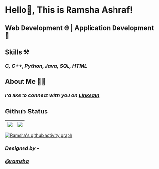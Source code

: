  # Hello👋, This is Ramsha Ashraf!
 ## **Web Development 🌐 | Application Development 📱**
 
 ## **Skills** ⚒️
### *C, C++, Python, Java, SQL, HTML*

  
##  **About Me** 🧑‍💻
### *I'd like to connect with you on [LinkedIn](https://www.linkedin.com/in/ramsha-ashraf-8a0668232)*



## Github Status

| <img src="https://github-readme-stats.vercel.app/api?username=ramshaashraf&&show_icons=true&count_private=true&theme=github_dark">|<img src="https://github-readme-streak-stats.herokuapp.com/?user=ramshaashraf&theme=blueberry_duo"/> |
| ------------| ------------- |


[![Ramsha's github activity graph](https://activity-graph.herokuapp.com/graph?username=ramshaashraf&theme=react-dark	)](https://github.com/ashutosh00710/github-readme-activity-graph)

###  *Designed by -*

### *[@ramsha](https://www.github.com/ramshaashraf)* 

